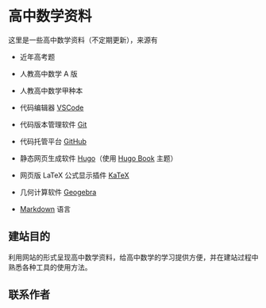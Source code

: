 # 高中数学资料

这里是一些高中数学资料（不定期更新），来源有

- 近年高考题
- 人教高中数学 A 版
- 人教高中数学甲种本


- 代码编辑器 [VSCode](https://code.visualstudio.com)
- 代码版本管理软件 [Git](https://git-scm.com)
- 代码托管平台 [GitHub](https://github.com)
- 静态网页生成软件 [Hugo](https://gohugo.io/)（使用 [Hugo Book](https://themes.gohugo.io/hugo-book/) 主题）
- 网页版 LaTeX 公式显示插件 [KaTeX](https://katex.org)
- 几何计算软件 [Geogebra](https://www.geogebra.org)
<!-- - 矢量绘图软件 [Inkscape](https://inkscape.org) -->
<!-- - Linux 发行版 [Manjaro](https://manjaro.org)（使用 [KDE](https://kde.org) 桌面环境） -->
<!-- - Windows 操作系统 [Windows 10, Windows 11](https://www.microsoft.com/) -->
- [Markdown](http://daringfireball.net/projects/markdown) 语言

## 建站目的

利用网站的形式呈现高中数学资料，给高中数学的学习提供方便，并在建站过程中熟悉各种工具的使用方法。

## 联系作者


